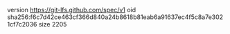 version https://git-lfs.github.com/spec/v1
oid sha256:f6c7d42ce463cf366d840a24b8618b81eab6a91637ec4f5c8a7e3021cf7c2036
size 2205
